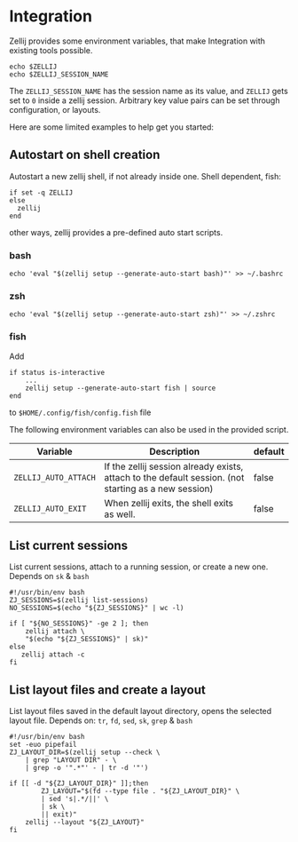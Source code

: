 # Integration

Zellij provides some environment variables, that make Integration
with existing tools possible.

```
echo $ZELLIJ
echo $ZELLIJ_SESSION_NAME
```

The `ZELLIJ_SESSION_NAME` has the session name as its value, and `ZELLIJ` gets
set to `0` inside a zellij session.
Arbitrary key value pairs can be set through configuration, or layouts.


Here are some limited examples to help get you started:

## Autostart on shell creation
Autostart a new zellij shell, if not already inside one.
Shell dependent, fish:
```
if set -q ZELLIJ
else
  zellij
end
```

other ways, zellij provides a pre-defined auto start scripts.

### bash
```
echo 'eval "$(zellij setup --generate-auto-start bash)"' >> ~/.bashrc
```

### zsh
```
echo 'eval "$(zellij setup --generate-auto-start zsh)"' >> ~/.zshrc
```

### fish
Add 

```fish
if status is-interactive
    ...
    zellij setup --generate-auto-start fish | source
end
```

to `$HOME/.config/fish/config.fish` file

The following environment variables can also be used in the provided script.

| Variable             | Description                                                                                          | default |
|----------------------|------------------------------------------------------------------------------------------------------|---------|
| `ZELLIJ_AUTO_ATTACH` | If the zellij session already exists, attach to the default session. (not starting as a new session) |  false  |
| `ZELLIJ_AUTO_EXIT`   | When zellij exits, the shell exits as well.                                                          |  false  |

## List current sessions
List current sessions, attach to a running session, or create a new one.
Depends on `sk` & `bash`

```
#!/usr/bin/env bash
ZJ_SESSIONS=$(zellij list-sessions)
NO_SESSIONS=$(echo "${ZJ_SESSIONS}" | wc -l)

if [ "${NO_SESSIONS}" -ge 2 ]; then
    zellij attach \
    "$(echo "${ZJ_SESSIONS}" | sk)"
else
   zellij attach -c
fi
```

## List layout files and create a layout
List layout files saved in the default layout directory,
opens the selected layout file.
Depends on: `tr`, `fd`, `sed`, `sk`, `grep` & `bash`

```
#!/usr/bin/env bash
set -euo pipefail
ZJ_LAYOUT_DIR=$(zellij setup --check \
    | grep "LAYOUT DIR" - \
    | grep -o '".*"' - | tr -d '"')

if [[ -d "${ZJ_LAYOUT_DIR}" ]];then
        ZJ_LAYOUT="$(fd --type file . "${ZJ_LAYOUT_DIR}" \
        | sed 's|.*/||' \
        | sk \
        || exit)"
    zellij --layout "${ZJ_LAYOUT}"
fi
```
